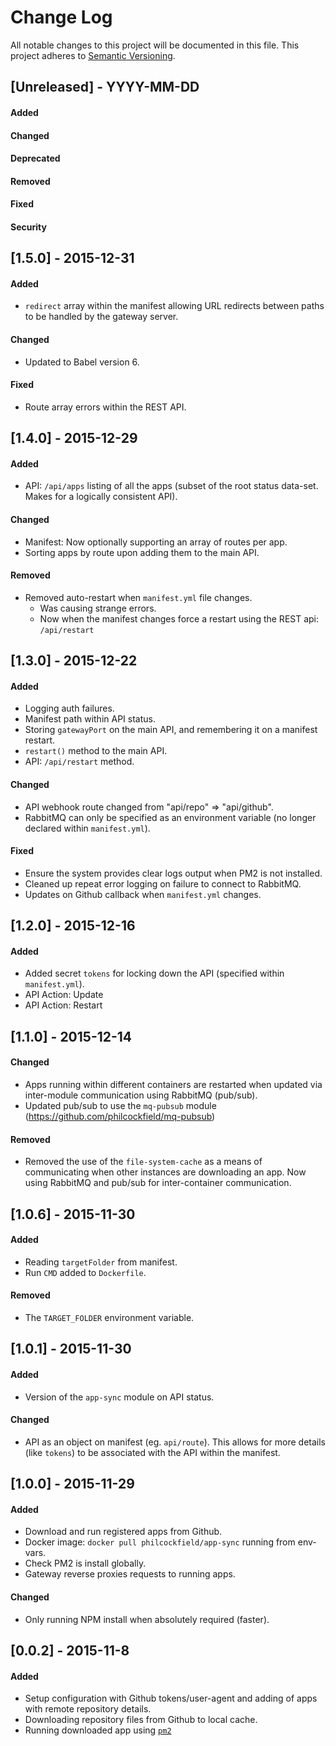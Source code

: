 # Change Log
All notable changes to this project will be documented in this file.
This project adheres to [Semantic Versioning](http://semver.org/).


## [Unreleased] - YYYY-MM-DD
#### Added
#### Changed
#### Deprecated
#### Removed
#### Fixed
#### Security



## [1.5.0] - 2015-12-31
#### Added
- `redirect` array within the manifest allowing URL redirects
  between paths to be handled by the gateway server.

#### Changed
- Updated to Babel version 6.

#### Fixed
- Route array errors within the REST API.




## [1.4.0] - 2015-12-29
#### Added
- API: `/api/apps` listing of all the apps (subset of the root status data-set.  
  Makes for a logically consistent API).

#### Changed
- Manifest: Now optionally supporting an array of routes per app.
- Sorting apps by route upon adding them to the main API.

#### Removed
- Removed auto-restart when `manifest.yml` file changes.
    - Was causing strange errors.
    - Now when the manifest changes force a restart using the REST api: `/api/restart`




## [1.3.0] - 2015-12-22
#### Added
- Logging auth failures.
- Manifest path within API status.
- Storing `gatewayPort` on the main API, and remembering it on a manifest restart.
- `restart()` method to the main API.
- API: `/api/restart` method.

#### Changed
- API webhook route changed from "api/repo" => "api/github".
- RabbitMQ can only be specified as an environment variable (no longer declared within `manifest.yml`).

#### Fixed
- Ensure the system provides clear logs output when PM2 is not installed.
- Cleaned up repeat error logging on failure to connect to RabbitMQ.
- Updates on Github callback when `manifest.yml` changes.




## [1.2.0] - 2015-12-16
#### Added
- Added secret `tokens` for locking down the API (specified within `manifest.yml`).
- API Action: Update
- API Action: Restart




## [1.1.0] - 2015-12-14
#### Changed
- Apps running within different containers are restarted when updated via inter-module communication using RabbitMQ (pub/sub).
- Updated pub/sub to use the `mq-pubsub` module (https://github.com/philcockfield/mq-pubsub)

#### Removed
- Removed the use of the `file-system-cache` as a means of communicating when other instances are downloading an app.  Now using RabbitMQ and pub/sub for inter-container communication.




## [1.0.6] - 2015-11-30
#### Added
- Reading `targetFolder` from manifest.
- Run `CMD` added to `Dockerfile`.

#### Removed
- The `TARGET_FOLDER` environment variable.




## [1.0.1] - 2015-11-30
#### Added
- Version of the `app-sync` module on API status.

#### Changed
- API as an object on manifest (eg. `api/route`).
  This allows for more details (like `tokens`) to be associated with the API within the manifest.




## [1.0.0] - 2015-11-29
#### Added
- Download and run registered apps from Github.
- Docker image: `docker pull philcockfield/app-sync` running from env-vars.
- Check PM2 is install globally.
- Gateway reverse proxies requests to running apps.

#### Changed
- Only running NPM install when absolutely required (faster).




## [0.0.2] - 2015-11-8
#### Added
- Setup configuration with Github tokens/user-agent and adding of apps with remote repository details.
- Downloading repository files from Github to local cache.
- Running downloaded app using [`pm2`](http://pm2.keymetrics.io/)
